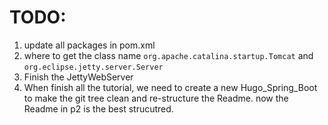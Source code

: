 # TODO:
1. update all packages in pom.xml
2. where to get the class name `org.apache.catalina.startup.Tomcat` and `org.eclipse.jetty.server.Server`
3. Finish the JettyWebServer
4. When finish all the tutorial, we need to create a new Hugo_Spring_Boot to make the git tree clean and re-structure the Readme. now the Readme in p2 is the best strucutred.